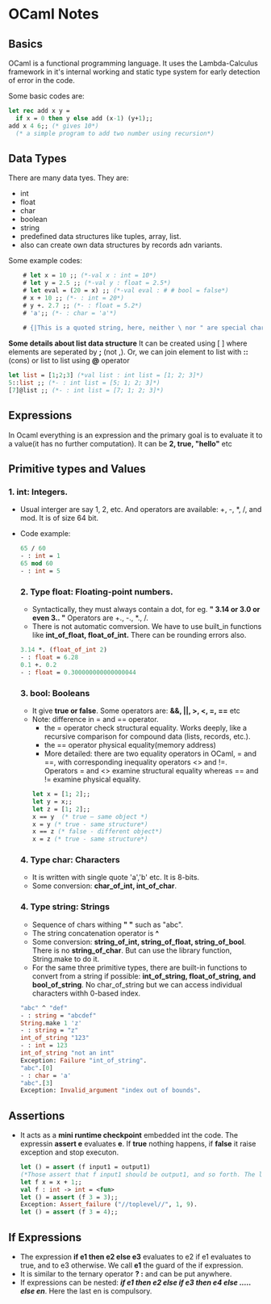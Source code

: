 # OCaml Notes

## Basics
  OCaml is a functional programming language. It uses the Lambda-Calculus framework in it's internal working and static type system for early detection of error in the code.

  Some basic codes are: 
  ```ocaml
  let rec add x y = 
    if x = 0 then y else add (x-1) (y+1);;
  add x 4 6;; (* gives 10*)
    (* a simple program to add two number using recursion*)
  ```
## Data Types
There are many data tyes. They are:
- int 
- float
- char
- boolean
- string
- predefined data structures like tuples, array, list.
- also can create own data structures by records adn variants.

Some example codes:

```ocaml
    # let x = 10 ;; (*-val x : int = 10*)
    # let y = 2.5 ;; (*-val y : float = 2.5*)
    # let eval = (20 = x) ;; (*-val eval : # # bool = false*)
    # x + 10 ;; (*- : int = 20*)
    # y +. 2.7 ;; (*- : float = 5.2*)
    # 'a';; (*- : char = 'a'*)
    
    # {|This is a quoted string, here, neither \ nor " are special characters|};; (*- : string = "This is a quoted string, here, neither \\ nor \" are special characters" *)
```
**Some details about list data structure**
It can be created using [ ] where elements are seperated by **;** (not ,). Or, we can join element to list with **::**(cons) or list to list using **@** operator
```ocaml
let list = [1;2;3] (*val list : int list = [1; 2; 3]*)
5::list ;; (*- : int list = [5; 1; 2; 3]*)
[7]@list ;; (*- : int list = [7; 1; 2; 3]*)
```
## Expressions
In Ocaml everything is an expression and the primary goal is to evaluate it to a value(it has no further computation). It can be **2, true, "hello"** etc

## Primitive types and Values
### 1. int: Integers.
- Usual interger are say 1, 2, etc. And operators are available: +, -, *, /, and mod. It is of size 64 bit.
- Code example:
  ```ocaml
  65 / 60
  - : int = 1
  65 mod 60
  - : int = 5
  ```
  ### 2. Type float: Floating-point numbers. 
  - Syntactically, they must always contain a dot, for eg. **" 3.14 or 3.0 or even 3.. "** Operators are +., -., *., /.
  - There is not automatic comversion. We have to use built_in functions like **int_of_float, float_of_int.** There can be rounding errors also.
  ```ocaml
  3.14 *. (float_of_int 2)
  - : float = 6.28
  0.1 +. 0.2
  - : float = 0.300000000000000044
  ```

  ### 3. bool: Booleans
  - It give **true or false**. Some operators are: **&&, ||, >, <, =, ==** etc
  - Note: difference in = and == operator.
    - the = operator check structural equality. Works deeply, like a recursive comparison for compound data (lists, records, etc.).
    - the == operator physical equality(memory address)
    - More detailed: there are two equality operators in OCaml, = and ==, with corresponding inequality operators <> and !=. Operators = and <> examine structural equality whereas == and != examine physical equality.
    ```ocaml
    let x = [1; 2];;
    let y = x;;
    let z = [1; 2];;
    x == y  (* true — same object *)
    x = y (* true - same structure*)
    x == z (* false - different object*)
    x = z (* true - same structure*)
    ```
  ### 4. Type char: Characters
  - It is written with single quote 'a','b' etc. It is 8-bits. 
  - Some conversion: **char_of_int, int_of_char**.
  ### 4. Type string: Strings
    - Sequence of chars withing **" "** such as "abc".
    - The string concatenation operator is **^**
    - Some conversion: **string_of_int, string_of_float,  string_of_bool**. There is no **string_of_char**. But can use the library function, String.make to do it.
    - For the same three primitive types, there are built-in functions to convert from a string if possible: **int_of_string, float_of_string, and bool_of_string**. No char_of_string but we can access individual characters withh 0-based index.
    ```ocaml
    "abc" ^ "def"
    - : string = "abcdef"
    String.make 1 'z'
    - : string = "z"
    int_of_string "123"
    - : int = 123
    int_of_string "not an int"
    Exception: Failure "int_of_string".
    "abc".[0]
    - : char = 'a'
    "abc".[3]
    Exception: Invalid_argument "index out of bounds".
    ```
## Assertions
- It acts as a **mini runtime checkpoint** embedded int the code. The expressin **assert e** evaluates **e**. If **true** nothing happens, if **false** it raise exception and stop executon.
  ```ocaml
  let () = assert (f input1 = output1)
  (*Those assert that f input1 should be output1, and so forth. The let () = ... part of those is used to handle the unit value returned by each assertion.*)
  let f x = x + 1;;
  val f : int -> int = <fun>
  let () = assert (f 3 = 3);;
  Exception: Assert_failure ("//toplevel//", 1, 9).
  let () = assert (f 3 = 4);;
  ```
## If Expressions
- The expression **if e1 then e2 else e3** evaluates to  e2 if e1 evaluates to true, and to e3 otherwise. We call **e1** the guard of the if expression.
- It is similar to the ternary operator **? :**  and can be put anywhere.
- If expressions can be nested: ***if e1 then e2 else if e3 then e4 else ..... else en***. Here the last en is compulsory.